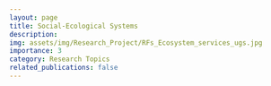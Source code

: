 ```yaml
---
layout: page
title: Social-Ecological Systems
description: 
img: assets/img/Research_Project/RFs_Ecosystem_services_ugs.jpg
importance: 3
category: Research Topics
related_publications: false
---
```




